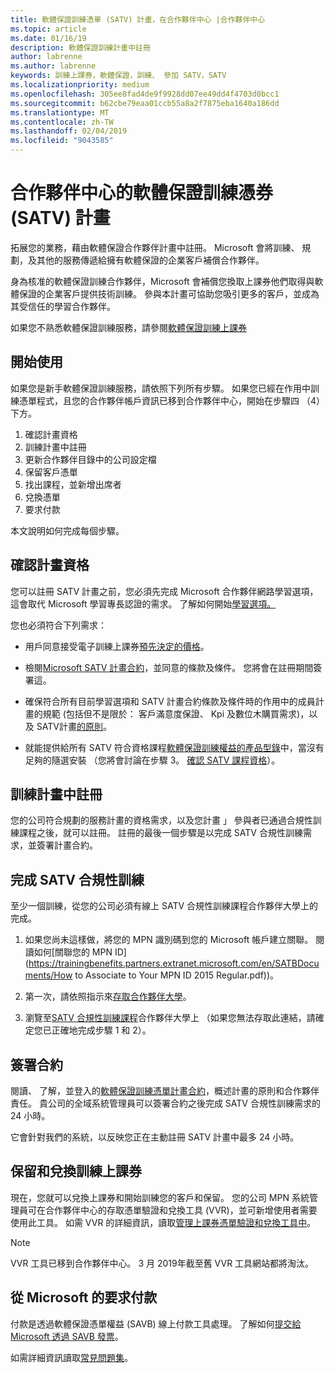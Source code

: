 ```yaml
---
title: 軟體保證訓練憑單 (SATV) 計畫，在合作夥伴中心 |合作夥伴中心
ms.topic: article
ms.date: 01/16/19
description: 軟體保證訓練計畫中註冊
author: labrenne
ms.author: labrenne
keywords: 訓練上課券，軟體保證，訓練、 參加 SATV，SATV
ms.localizationpriority: medium
ms.openlocfilehash: 305ee8fad4de9f9928dd07ee49dd4f4703d0bcc1
ms.sourcegitcommit: b62cbe79eaa01ccb55a8a2f7875eba1640a186dd
ms.translationtype: MT
ms.contentlocale: zh-TW
ms.lasthandoff: 02/04/2019
ms.locfileid: "9043585"
---
```

# <a name="software-assurance-training-voucher-satv-program-in-partner-center"></a>合作夥伴中心的軟體保證訓練憑券 (SATV) 計畫

拓展您的業務，藉由軟體保證合作夥伴計畫中註冊。 Microsoft 會將訓練、 規劃，及其他的服務傳遞給擁有軟體保證的企業客戶補償合作夥伴。 

身為核准的軟體保證訓練合作夥伴，Microsoft 會補償您換取上課券他們取得與軟體保證的企業客戶提供技術訓練。 參與本計畫可協助您吸引更多的客戶，並成為其受信任的學習合作夥伴。

如果您不熟悉軟體保證訓練服務，請參閱[軟體保證訓練上課券](https://trainingbenefits.partners.extranet.microsoft.com/en/SATV/Pages/default.aspx)

## <a name="get-started"></a>開始使用

如果您是新手軟體保證訓練服務，請依照下列所有步驟。 如果您已經在作用中訓練憑單程式，且您的合作夥伴帳戶資訊已移到合作夥伴中心，開始在步驟四 （4） 下方。 

1. 確認計畫資格
2. 訓練計畫中註冊
3. 更新合作夥伴目錄中的公司設定檔
4. 保留客戶憑單
5. 找出課程，並新增出席者
6. 兌換憑單
7. 要求付款

本文說明如何完成每個步驟。

## <a name="confirm-program-eligibility"></a>確認計畫資格

您可以註冊 SATV 計畫之前，您必須先完成 Microsoft 合作夥伴網路學習選項，這會取代 Microsoft 學習專長認證的需求。 了解如何開始[學習選項。](https://partner.microsoft.com/en-US/marketing/details/learning-option-enrollment#/)

您也必須符合下列需求：

- 用戶同意接受電子訓練上課券[預先決定的價格](https://partner.microsoft.com/en-US/membership/satv-voucher-pricing)。

- 檢閱[Microsoft SATV 計畫合約](https://aka.ms/satv_legal_agreement)，並同意的條款及條件。 您將會在註冊期間簽署這。 

- 確保符合所有目前學習選項和 SATV 計畫合約條款及條件時的作用中的成員計畫的規範 (包括但不是限於： 客戶滿意度保證、 Kpi 及數位木購買需求)，以及 SATV計畫[的原則](https://trainingbenefits.partners.extranet.microsoft.com/en/SATV/Pages/ProgramPolicies.aspx)。

- 就能提供給所有 SATV 符合資格課程[軟體保證訓練權益的產品型錄](https://aka.ms/SATV_catalog)中，當沒有足夠的隨選安裝 （您將會討論在步驟 3。 [確認 SATV 課程資格](https://trainingbenefits.partners.extranet.microsoft.com/en/SATV/Pages/ConfirmEligibility.aspx)）。

## <a name="enroll-in-the-training-program"></a>訓練計畫中註冊

您的公司符合規劃的服務計畫的資格需求，以及您計畫 」 參與者已通過合規性訓練課程之後，就可以註冊。 註冊的最後一個步驟是以完成 SATV 合規性訓練需求，並簽署計畫合約。  

## <a name="complete-the-satv-compliance-training"></a>完成 SATV 合規性訓練

至少一個訓練，從您的公司必須有線上 SATV 合規性訓練課程合作夥伴大學上的完成。
 
1. 如果您尚未這樣做，將您的 MPN 識別碼到您的 Microsoft 帳戶建立關聯。 閱讀如何[關聯您的 MPN ID](https://trainingbenefits.partners.extranet.microsoft.com/en/SATBDocuments/How to Associate to Your MPN ID 2015 Regular.pdf))。

2. 第一次，請依照指示來[存取合作夥伴大學](https://trainingbenefits.partners.extranet.microsoft.com/en/SATBDocuments/Partner_University_on-boarding.pdf)。

3. 瀏覽至[SATV 合規性訓練課程](https://partneruniversity.microsoft.com/?whr=uri:MicrosoftAccount&courseId=14461&scoId=dXsXmk7lB_2704778676)合作夥伴大學上 （如果您無法存取此連結，請確定您已正確地完成步驟 1 和 2）。  

## <a name="sign-the-agreement"></a>簽署合約

閱讀、 了解，並登入的[軟體保證訓練憑單計畫合約](https://partners.microsoft.com/partnerprogram/Satv.aspx)，概述計畫的原則和合作夥伴責任。 貴公司的全域系統管理員可以簽署合約之後完成 SATV 合規性訓練需求的 24 小時。

它會針對我們的系統，以反映您正在主動註冊 SATV 計畫中最多 24 小時。 

## <a name="reserve-and-redeem-training-vouchers"></a>保留和兌換訓練上課券

現在，您就可以兌換上課券和開始訓練您的客戶和保留。 您的公司 MPN 系統管理員可在合作夥伴中心的存取憑單驗證和兌換工具 (VVR)，並可新增使用者需要使用此工具。 如需 VVR 的詳細資訊，讀取[管理上課券憑單驗證和兌換工具中](voucher-validation-tool.md)。

>[!Note]
>VVR 工具已移到合作夥伴中心。 3 月 2019年截至舊 VVR 工具網站都將淘汰。

## <a name="request-payment-from-microsoft"></a>從 Microsoft 的要求付款

付款是透過軟體保證憑單權益 (SAVB) 線上付款工具處理。  了解如何[提交給 Microsoft 透過 SAVB 發票](https://trainingbenefits.partners.extranet.microsoft.com/en/SATV/Pages/GetPaid.aspx)。

如需詳細資訊讀取[常見問題集](vvr-faq.md)。